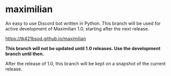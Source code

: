 # maximilian

An easy to use Discord bot written in Python.
This branch will be used for active development of Maximilian 1.0, starting after the next release.

https://tk421bsod.github.io/maximilian


**This branch will not be updated until 1.0 releases. Use the development branch until then.**

After the release of 1.0, this branch will be kept on a snapshot of the current release.
